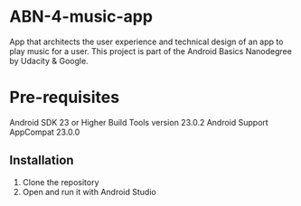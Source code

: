 # ABN-4-music-app

App that architects the user experience and technical design of an app to play music for a user.
This project is part of the Android Basics Nanodegree by Udacity & Google.

# Pre-requisites

Android SDK 23 or Higher Build Tools version 23.0.2 Android Support AppCompat 23.0.0

## Installation

1. Clone the repository
1. Open and run it with Android Studio
